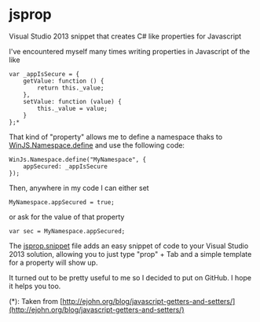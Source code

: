 # jsprop
Visual Studio 2013 snippet that creates C# like properties for Javascript

I've encountered myself many times writing properties in Javascript of the like

	var _appIsSecure = {
		getValue: function () {
			return this._value;
		},
		setValue: function (value) {
			this._value = value;
		}
	};*

That kind of "property" allows me to define a namespace thaks to [WinJS.Namespace.define](https://msdn.microsoft.com/en-us/library/windows/apps/br212667.aspx) and use the following code:

	WinJs.Namespace.define("MyNamespace", {
		appSecured: _appIsSecure
	});

Then, anywhere in my code I can either set 

	MyNamespace.appSecured = true;

or ask for the value of that property

	var sec = MyNamespace.appSecured;

The [jsprop.snippet](jsprop.snippet) file adds an easy snippet of code to your Visual Studio 2013 solution, allowing you to just type "prop" + Tab and a simple template for a property will show up.

It turned out to be pretty useful to me so I decided to put on GitHub. I hope it helps you too.

(*): Taken from [http://ejohn.org/blog/javascript-getters-and-setters/](http://ejohn.org/blog/javascript-getters-and-setters/)